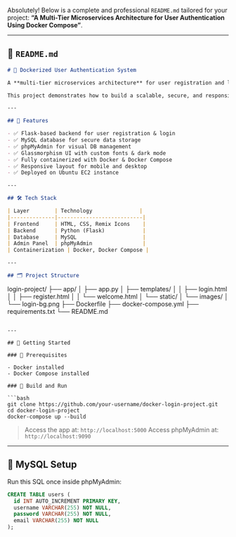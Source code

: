 Absolutely! Below is a complete and professional `README.md` tailored for your project: **“A Multi-Tier Microservices Architecture for User Authentication Using Docker Compose”**.

---

## 📄 `README.md`

```markdown
# 🚀 Dockerized User Authentication System

A **multi-tier microservices architecture** for user registration and login using **Flask**, **MySQL**, and **phpMyAdmin**, fully containerized with **Docker Compose**.

This project demonstrates how to build a scalable, secure, and responsive user authentication system using microservices, ideal for deployment on cloud platforms like AWS EC2.

---

## 📌 Features

- ✅ Flask-based backend for user registration & login
- ✅ MySQL database for secure data storage
- ✅ phpMyAdmin for visual DB management
- ✅ Glassmorphism UI with custom fonts & dark mode
- ✅ Fully containerized with Docker & Docker Compose
- ✅ Responsive layout for mobile and desktop
- ✅ Deployed on Ubuntu EC2 instance

---

## 🛠️ Tech Stack

| Layer        | Technology               |
|--------------|---------------------------|
| Frontend     | HTML, CSS, Remix Icons    |
| Backend      | Python (Flask)            |
| Database     | MySQL                     |
| Admin Panel  | phpMyAdmin                |
| Containerization | Docker, Docker Compose |

---

## 🗂️ Project Structure

```

login-project/
├── app/
│   ├── app.py
│   ├── templates/
│   │   ├── login.html
│   │   ├── register.html
│   │   └── welcome.html
│   └── static/
│       └── images/
│           └── login-bg.png
├── Dockerfile
├── docker-compose.yml
├── requirements.txt
└── README.md

````

---

## 🚀 Getting Started

### 🔧 Prerequisites

- Docker installed
- Docker Compose installed

### 🔨 Build and Run

```bash
git clone https://github.com/your-username/docker-login-project.git
cd docker-login-project
docker-compose up --build
````

> Access the app at: `http://localhost:5000`
> Access phpMyAdmin at: `http://localhost:9090`

---

## 💾 MySQL Setup

Run this SQL once inside phpMyAdmin:

```sql
CREATE TABLE users (
  id INT AUTO_INCREMENT PRIMARY KEY,
  username VARCHAR(255) NOT NULL,
  password VARCHAR(255) NOT NULL,
  email VARCHAR(255) NOT NULL
);
```
